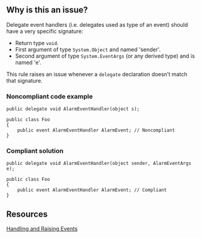 ## Why is this an issue?

Delegate event handlers (i.e. delegates used as type of an event) should have a very specific signature:

-   Return type `void`.
-   First argument of type `System.Object` and named 'sender'.
-   Second argument of type `System.EventArgs` (or any derived type) and is named 'e'.

This rule raises an issue whenever a `delegate` declaration doesn’t match that signature.

### Noncompliant code example

    public delegate void AlarmEventHandler(object s);
    
    public class Foo
    {
        public event AlarmEventHandler AlarmEvent; // Noncompliant
    }

### Compliant solution

    public delegate void AlarmEventHandler(object sender, AlarmEventArgs e);
    
    public class Foo
    {
        public event AlarmEventHandler AlarmEvent; // Compliant
    }

## Resources

[Handling and Raising Events](https://msdn.microsoft.com/en-us/library/edzehd2t.aspx)